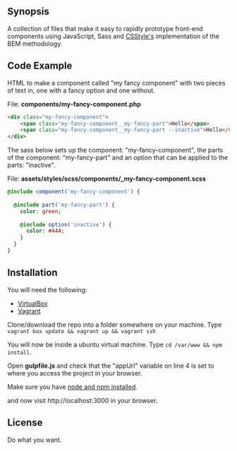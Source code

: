 ## Synopsis

A collection of files that make it easy to rapidly prototype front-end components using JavaScript, Sass and [CSStyle's](https://github.com/geddski/csstyle) implementation of the BEM methodology.

## Code Example

HTML to make a component called "my fancy component" with two pieces of text in, one with a fancy option and one without. 

File: **components/my-fancy-component.php**

```html
<div class="my-fancy-component">
    <span class="my-fancy-component__my-fancy-part">Hello</span>
    <span class="my-fancy-component__my-fancy-part --inactive">Hello</span>
</div>
```

The sass below sets up the component: "my-fancy-component", the parts of the component: "my-fancy-part" and an option that can be applied to the parts: "inactive".

File: **assets/styles/scss/components/_my-fancy-component.scss**

```sass
@include component('my-fancy-component') {
  
  @include part('my-fancy-part') {
    color: green;
    
    @include option('inactive') {
      color: #444;
    }
  }
}
```

## Installation

You will need the following:

* [VirtualBox](https://www.virtualbox.org/wiki/Downloads)
* [Vagrant](https://www.vagrantup.com/downloads.html)

Clone/download the repo into a folder somewhere on your machine. Type ```vagrant box update && vagrant up && vagrant ssh``` 

You will now be inside a ubuntu virtual machine. Type ```cd /var/www && npm install```.

Open **gulpfile.js** and check that the "appUrl" variable on line 4 is set to where you access the project in your browser.

Make sure you have [node and npm installed](https://docs.npmjs.com/getting-started/installing-node).

and now visit http://localhost:3000 in your browser.

## License

Do what you want.
